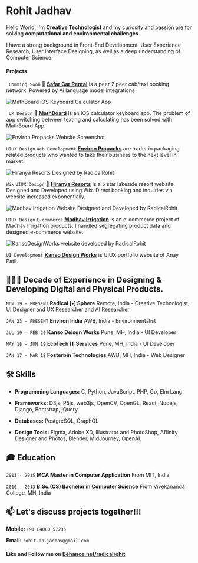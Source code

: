 Rohit Jadhav 
===

Hello World, I'm **Creative Technologist** and my curiosity and passion are for solving **computational and environmental challenges**. 

I have a strong background in Front-End Development, User Experience Research, User Interface Designing, as well as a deep understanding of Computer Science.





#### **Projects**


<!--
**[Radical [•] Sphere](https://www.RadicalSphere.com/)** Developing an AI-powered interface tailored for designers, revolutionizing their creative process by overcoming creative blocks through cutting-edge algorithms such as Generative Adversarial Networks (GANs).

**Bottle Regeneration Ai model** The project started with a challenge of creating 10,000 novel bottle design for water packaging company. We trained Ai model using 500  images of bottles on Google Colab. The project experience is now been implemented in developing Radical Sphere an Ai  image generative designing tool.


4. 🌩🖨🏭 **[Cloud Printing Factory](https://www.cloudprintingfactory.com/)** connects users to multiple printing technologies and services. 

5. 🐕 **[Findoma.in](https://www.findoma.in/)** is a domain registrar website. It allows users to register domains and manage their DNS records.

6. 
-->

``` Comming Soon``` 
🚖 **[Safar Car Rental]()** is a peer 2 peer cab/taxi booking network. Powered by Ai language model integrations 


![MathBoard iOS Keyboard Calculator App](https://github.com/RadicalRohit/RadicalRohit/blob/6f51932ed0e6ef17158ecf3666df76b4fd619860/MathBoard%20iOS%20Keyboard%20Calculator%20Designed%20by%20RadicalRohit.png)

``` UX Design``` 
🧮 **[MathBoard](https://www.behance.net/gallery/156919271/MathBoard)** is an iOS  calculator keyboard app. The problem of app switching between texting and calculating has been solved with MathBoard App.  


![Environ Propacks Website Screenshot](https://github.com/RadicalRohit/RadicalRohit/blob/d9583b29da6f993b5e936035a180c942d1066d5d/environ-propack-website-desiger-RadicalRohit.jpg)

``` UIUX Design ``` ```Web Development``` 
**[Environ Propacks](https://environ-propack.web.app)** are trader in packaging related products who wanted to take their business to the next level in market. 


![Hiranya Resorts Designed by RadicalRohit](https://github.com/RadicalRohit/RadicalRohit/blob/b28160ed462ded6ad77fd2a6ab380810be7ae464/hiranaya-resorts-website-designed-by-RadicalRohit.jpeg)

```Wix``` ``` UIUX Design ```
🏩 **[Hiranya Resorts](https://www.hiranyaresorts.com)** is a 5 star lakeside resort website. Designed and Developed using Wix. Direct booking and inquiries via website increased exponentially.


![Madhav Irrigation Website Designed and Developed by RadicalRohit](https://github.com/RadicalRohit/RadicalRohit/blob/f6cd2367cbb9f108a7d1dca139434d3bc89d1ced/madhav-irrigation-%20Designed-by-RadicalRohit.png)


``` UIUX Design ``` ``` E-commerce ```
**[Madhav Irrigation](https://radicalrohit.github.io/Madhav-Irrigation)** is an e-commerce project of Madhav Irrigation products. I handled segregating product data and designed e-commerce website.



![KansoDesignWorks website developed by RadicalRohit](https://github.com/RadicalRohit/RadicalRohit/blob/c51b3432ab11907cf31084479dec0851520e4969/kanso%20design%20works%20website%20developed%20by%20RadicalRohit.png)

``` UI Development ```
**[Kanso Design Works](https://kansodesignworks.co/)** is UIUX portfolio website of Anay Patil.



## 👨🏻‍💻 Decade of Experience in Designing & Developing Digital and Physical Products. 

```NOV 19 - PRESENT```  **Radical [•] Sphere** Remote, India - Creative Technologist, UI Designer and UX Researcher and AI Researcher

```JAN 23 - PRESENT```  **Environ India** AWB, India - Environmentalist



```JUL 19 - FEB 20```  **Kanso Deisgn Works** Pune, MH, India - UI Developer 

```MAY 18 - JUN 19```  **EcoTech IT Services** Pune, MH, India - UI Developer 

```JAN 17 - MAR 18```  **Fosterbin Technologies** AWB, MH, India - Web Designer



## 🛠 Skills
- **Programming Languages:** C, Python, JavaScript, PHP, Go, Elm Lang 

- **Frameworks:** D3js, P5js, web3js, OpenCV, OpenGL, React, Nodejs, Django, Bootstrap, jQuery

- **Databases:** PostgreSQL, GraphQL

- **Design Tools:** Figma, Adobe XD, Illustrator and PhotoShop, Affinity Designer and Photos, Blender, MidJourney, OpenAI.


## 🎓 Education

```2013 - 2015``` **MCA Master in Computer Application** From MIT, India 

```2010 - 2013``` **B.Sc.(CS) Bachelor in Computer Science** From Vivekananda College, MH, India  




## 📫 Let's discuss projects together!!!
**Mobile:** ```+91 84080 57235```      

**Email:** ```rohit.ab.jadhav@gmail.com```


#### Like and Follow me on [Béhance.net/radicalrohit](https://www.behance.net/radicalrohit)









<!-- 
#### Subjects:
  1. Artificial Intelligence
  2. Cryptography
  3. Data Mining and Warehousing
  4. Data Structure and Algorithm
  5. Web Designing and Development
  6. Image Processing and GIS for Remote Sensing
  7. Design Patterns and Software Architecture

#### Project:
  1. **Google Cardboard:** The Google Cardboard project was an immersive virtual reality experience that aimed to make VR accessible and affordable for everyone. Utilizing a simple cardboard viewer and a smartphone, users could step into a virtual world and explore a variety of captivating environments.

  2. **FIFA Player Impact Engine:** The FIFA Player Impact Engine project was a groundbreaking initiative aimed at revolutionizing the realism and physics of player interactions within the FIFA video game series. It sought to create a more authentic and dynamic experience by accurately simulating the collisions, reactions, and physical interactions between players on the virtual soccer field.
-->


<!-- 
    - Developed an AI-powered interface tailored for designers, revolutionizing their creative process by overcoming creative blocks through cutting-edge algorithms such as Generative Adversarial Networks (GANs).
    - The interface generates novel designs with each click, leveraging state-of-the-art techniques.
    - The interface is powered by a GAN model trained on a dataset of 1.5 million images from the web.
    - It is a web-based tool that allows users to create interfaces for their applications.

    - For this project, I have been trying and optimizing GPU allocation and minimized computational requirements to enhance performance, ensuring seam-less operations of the system.
    - Explored opportunities to integrate the model into web3 technology, leading the way for decentralized and distributed implementation -->
